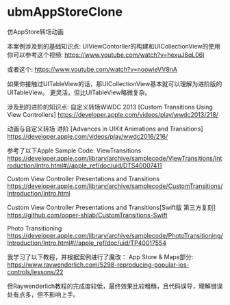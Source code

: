 # ubmAppStoreClone
仿AppStore转场动画

本案例涉及到的基础知识点:
UIViewContorller的构建和UICollectionView的使用
你可以参考这个视频:
https://www.youtube.com/watch?v=hexuJ6qL06I

或者这个:
https://www.youtube.com/watch?v=noowieVV8nA

如果你接触过UITableView的话，那UICollectionView基本就可以理解为进阶版的UITableView。
更灵活，但比UITableView略微复杂。

涉及到的进阶的知识点:
自定义转场WWDC 2013
[Custom Transitions Using View Controllers]
https://developer.apple.com/videos/play/wwdc2013/218/

动画与自定义转场 进阶
[Advances in UIKit Animations and Transitions]
https://developer.apple.com/videos/play/wwdc2016/216/

参考了以下Apple Sample Code:
ViewTransitions
https://developer.apple.com/library/archive/samplecode/ViewTransitions/Introduction/Intro.html#//apple_ref/doc/uid/DTS40007411

Custom View Controller Presentations and Transitions
https://developer.apple.com/library/archive/samplecode/CustomTransitions/Introduction/Intro.html

Custom View Controller Presentations and Transitions[Swift版 第三方复刻]
https://github.com/ooper-shlab/CustomTransitions-Swift

Photo Transitioning
https://developer.apple.com/library/archive/samplecode/PhotoTransitioning/Introduction/Intro.html#//apple_ref/doc/uid/TP40017554

我学习了以下教程，并根据案例进行了魔改：
App Store & Maps部分:
https://www.raywenderlich.com/5298-reproducing-popular-ios-controls/lessons/22

但Raywenderlich教程的完成度较低，最终效果比较粗糙，且代码误导，理解错误处有点多，但不影响上手。

